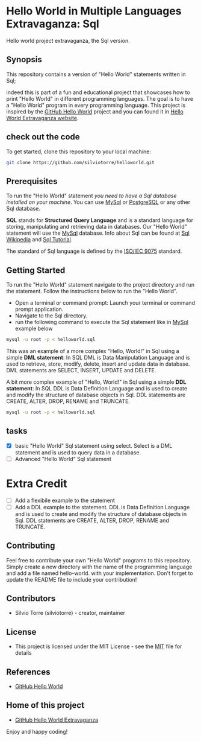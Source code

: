 # Hello World in Multiple Languages Extravaganza: Sql
Hello world project extravaganza, the Sql version.
## Synopsis
This repository contains a version of "Hello World" statements written in Sql;

indeed this is part of a fun and educational project that showcases how to print "Hello World" in different programming languages. The goal is to have a "Hello World" program in every programming language. This project is inspired by the [GitHub Hello World](https://docs.github.com/en/get-started/quickstart/hello-world) project and you can found it in [Hello World Extravaganza website](https://silviotorre.github.io/helloworld/).
 
## check out the code
To get started, clone this repository to your local machine:
```bash
git clone https://github.com/silviotorre/helloworld.git
```
## Prerequisites
To run the "Hello World" statement _you need to have a Sql database installed on your machine_. You can use [MySql](https://www.mysql.com) or [PostgreSQL](https://www.postgresql.org) or any other Sql database.

**SQL** stands for **Structured Query Language** and is a standard language for storing, manipulating and retrieving data in databases. Our "Hello World" statement will use the [MySql](https://www.mysql.com) database.
Info about Sql can be found at [Sql Wikipedia](https://en.wikipedia.org/wiki/SQL) and [Sql Tutorial](https://www.w3schools.com/sql/default.asp). 

The standard of Sql language is defined by the [ISO/IEC 9075](https://en.wikipedia.org/wiki/SQL:2016) standard.

## Getting Started
To run the "Hello World" statement navigate to the project directory and run the statement. Follow the instructions below to run the "Hello World".

- Open a terminal or command prompt: Launch your terminal or command prompt application.
- Navigate to the Sql directory.
- run the following command to execute the Sql statement like in [MySql](https://www.mysql.com) example below

```bash
mysql -u root -p < helloworld.sql
```

This was an example of a more complex "Hello, World!" in Sql using a simple **DML statement**: In SQL DML is Data Manipulation Language and is used to retrieve, store, modify, delete, insert and update data in database. DML statements are SELECT, INSERT, UPDATE and DELETE.

A bit more complex example of "Hello, World!" in Sql using a simple **DDL statement**: In SQL DDL is Data Definition Language and is used to create and modify the structure of database objects in Sql. DDL statements are CREATE, ALTER, DROP, RENAME and TRUNCATE.

```bash
mysql -u root -p < helloworld.sql
```

## tasks
- [x]  basic "Hello World"  Sql statement using select. Select is a DML statement and is used to query data in a database. 
- [ ]  Advanced "Hello World" Sql statement

# Extra Credit
- [ ] Add a flexibile example to the statement
- [ ] Add a DDL example to the statement. DDL is Data Definition Language and is used to create and modify the structure of database objects in Sql. DDL statements are CREATE, ALTER, DROP, RENAME and TRUNCATE.

## Contributing
Feel free to contribute your own "Hello World" programs to this repository. Simply create a new directory with the name of the programming language and add a file named hello-world.<extension> with your implementation. Don't forget to update the README file to include your contribution!

## Contributors
- Silvio Torre (silviotorre)  - creator, maintainer

## License
- This project is licensed under the MIT License - see the [MIT](https://choosealicense.com/licenses/mit/) file for details

## References
- [GitHub Hello World](https://docs.github.com/en/get-started/quickstart/hello-world)

## Home of this project
- [GitHub Hello World Extravaganza](https://github.com/silviotorre/helloworld/)

Enjoy and happy coding!
